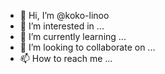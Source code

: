 - 👋 Hi, I’m @koko-linoo
- 👀 I’m interested in ...
- 🌱 I’m currently learning ...
- 💞️ I’m looking to collaborate on ...
- 📫 How to reach me ...

<!---
koko-linoo/koko-linoo is a ✨ special ✨ repository because its `README.md` (this file) appears on your GitHub profile.
You can click the Preview link to take a look at your changes.
--->
